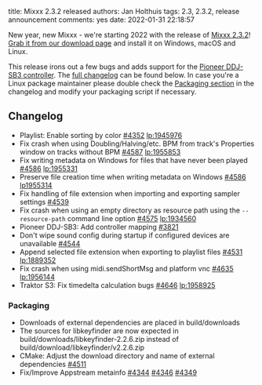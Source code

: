 title: Mixxx 2.3.2 released
authors: Jan Holthuis
tags: 2.3, 2.3.2, release announcement
comments: yes
date: 2022-01-31 22:18:57

New year, new Mixxx - we're starting 2022 with the release of [Mixxx 2.3.2](https://github.com/mixxxdj/mixxx/releases/tag/2.3.2)!
[Grab it from our download page]({filename}/pages/download.md#stable) and install it on Windows, macOS and Linux.

This release irons out a few bugs and adds support for the [Pioneer DDJ-SB3 controller](https://manual.mixxx.org/2.3/en/hardware/controllers/pioneer_ddj_sb3.html). The [full changelog](https://manual.mixxx.org/2.3/en/chapters/appendix/changelog.html#v2-3-2) can be found below. In case you're a Linux package maintainer please double check the [Packaging section](https://github.com/mixxxdj/mixxx/blob/2.3.2/CHANGELOG.md#packaging) in the changelog and modify your packaging script if necessary.


## Changelog

* Playlist: Enable sorting by color [#4352](https://github.com/mixxxdj/mixxx/pull/4352) [lp:1945976](https://bugs.launchpad.net/mixxx/+bug/1945976)
* Fix crash when using Doubling/Halving/etc. BPM from track's Properties window on tracks without BPM [#4587](https://github.com/mixxxdj/mixxx/pull/4587) [lp:1955853](https://bugs.launchpad.net/mixxx/+bug/1955853)
* Fix writing metadata on Windows for files that have never been played [#4586](https://github.com/mixxxdj/mixxx/pull/4586) [lp:1955331](https://bugs.launchpad.net/mixxx/+bug/1955331)
* Preserve file creation time when writing metadata on Windows [#4586](https://github.com/mixxxdj/mixxx/pull/4586) [lp1955314](https://bugs.launchpad.net/mixxx/+bug/1955314)
* Fix handling of file extension when importing and exporting sampler settings [#4539](https://github.com/mixxxdj/mixxx/pull/4539)
* Fix crash when using an empty directory as resource path using the `--resource-path` command line option [#4575](https://github.com/mixxxdj/mixxx/pull/4575) [lp:1934560](https://bugs.launchpad.net/mixxx/+bug/1934560)
* Pioneer DDJ-SB3: Add controller mapping [#3821](https://github.com/mixxxdj/mixxx/pull/3821)
* Don't wipe sound config during startup if configured devices are unavailable [#4544](https://github.com/mixxxdj/mixxx/pull/4544)
* Append selected file extension when exporting to playlist files [#4531](https://github.com/mixxxdj/mixxx/pull/4531) [lp:1889352](https://bugs.launchpad.net/mixxx/+bug/1889352)
* Fix crash when using midi.sendShortMsg and platform vnc [#4635](https://github.com/mixxxdj/mixxx/pull/4635) [lp:1956144](https://bugs.launchpad.net/mixxx/+bug/1956144)
* Traktor S3: Fix timedelta calculation bugs [#4646](https://github.com/mixxxdj/mixxx/pull/4646) [lp:1958925](https://bugs.launchpad.net/mixxx/+bug/1958925)

### Packaging

- Downloads of external dependencies are placed in build/downloads
- The sources for libkeyfinder are now expected in build/downloads/libkeyfinder-2.2.6.zip instead of build/download/libkeyfinder/v2.2.6.zip
- CMake: Adjust the download directory and name of external dependencies [#4511](https://github.com/mixxxdj/mixxx/pull/4511)
- Fix/Improve Appstream metainfo [#4344](https://github.com/mixxxdj/mixxx/pull/4344) [#4346](https://github.com/mixxxdj/mixxx/pull/4346) [#4349](https://github.com/mixxxdj/mixxx/pull/4349)
